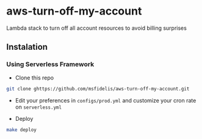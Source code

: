 # aws-turn-off-my-account
Lambda stack to turn off all account resources to avoid billing surprises

## Instalation

### Using Serverless Framework 

* Clone this repo 

```bash
git clone ghttps://github.com/msfidelis/aws-turn-off-my-account.git
```

* Edit your preferences in `configs/prod.yml` and customize your cron rate on `serverless.yml`

* Deploy 

```bash
make deploy 
```

